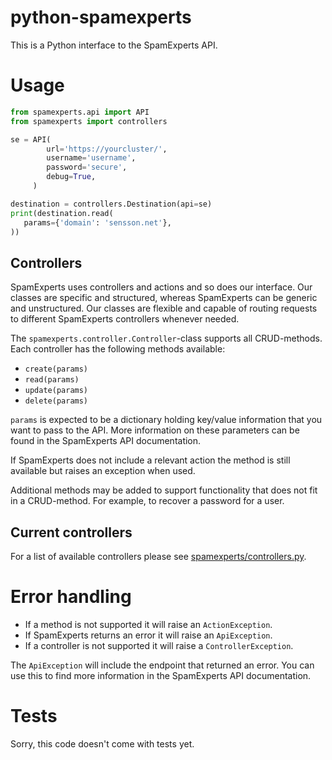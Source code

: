 # python-spamexperts

This is a Python interface to the SpamExperts API.

# Usage

```python
from spamexperts.api import API
from spamexperts import controllers

se = API(
        url='https://yourcluster/',
        username='username',
        password='secure',
        debug=True,
     )

destination = controllers.Destination(api=se)
print(destination.read(
   params={'domain': 'sensson.net'},
))
```

## Controllers

SpamExperts uses controllers and actions and so does our interface. Our
classes are specific and structured, whereas SpamExperts can be generic
and unstructured. Our classes are flexible and capable of routing requests
to different SpamExperts controllers whenever needed.

The `spamexperts.controller.Controller`-class supports all CRUD-methods. Each
controller has the following methods available:

* `create(params)`
* `read(params)`
* `update(params)`
* `delete(params)`

`params` is expected to be a dictionary holding key/value information that
you want to pass to the API. More information on these parameters can be
found in the SpamExperts API documentation.

If SpamExperts does not include a relevant action the method is still available
but raises an exception when used.

Additional methods may be added to support functionality that does not fit in a
CRUD-method. For example, to recover a password for a user.

## Current controllers

For a list of available controllers please see
[spamexperts/controllers.py](spamexperts/controllers.py).

# Error handling

* If a method is not supported it will raise an `ActionException`.
* If SpamExperts returns an error it will raise an `ApiException`.
* If a controller is not supported it will raise a `ControllerException`.

The `ApiException` will include the endpoint that returned an error. You can
use this to find more information in the SpamExperts API documentation.

# Tests

Sorry, this code doesn't come with tests yet.
